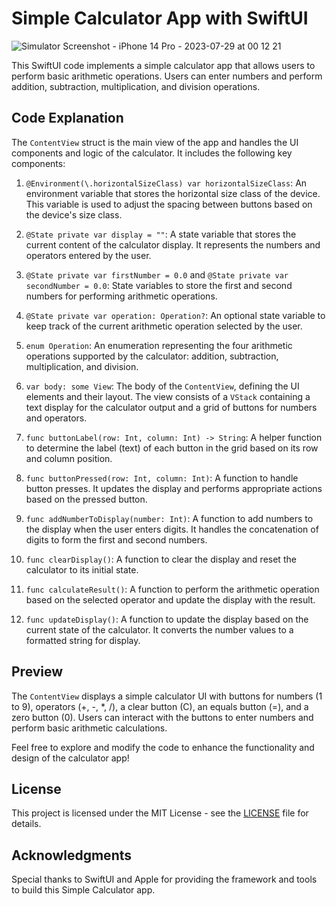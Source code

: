 Simple Calculator App with SwiftUI
==================================
![Simulator Screenshot - iPhone 14 Pro - 2023-07-29 at 00 12 21](https://github.com/apiphoomchu/Calculator/assets/48949523/ce0221a8-6b3f-44d6-9cbe-fc015434dd75)

This SwiftUI code implements a simple calculator app that allows users to perform basic arithmetic operations. Users can enter numbers and perform addition, subtraction, multiplication, and division operations.

Code Explanation
----------------

The `ContentView` struct is the main view of the app and handles the UI components and logic of the calculator. It includes the following key components:

1.  `@Environment(\.horizontalSizeClass) var horizontalSizeClass`: An environment variable that stores the horizontal size class of the device. This variable is used to adjust the spacing between buttons based on the device's size class.

2.  `@State private var display = ""`: A state variable that stores the current content of the calculator display. It represents the numbers and operators entered by the user.

3.  `@State private var firstNumber = 0.0` and `@State private var secondNumber = 0.0`: State variables to store the first and second numbers for performing arithmetic operations.

4.  `@State private var operation: Operation?`: An optional state variable to keep track of the current arithmetic operation selected by the user.

5.  `enum Operation`: An enumeration representing the four arithmetic operations supported by the calculator: addition, subtraction, multiplication, and division.

6.  `var body: some View`: The body of the `ContentView`, defining the UI elements and their layout. The view consists of a `VStack` containing a text display for the calculator output and a grid of buttons for numbers and operators.

7.  `func buttonLabel(row: Int, column: Int) -> String`: A helper function to determine the label (text) of each button in the grid based on its row and column position.

8.  `func buttonPressed(row: Int, column: Int)`: A function to handle button presses. It updates the display and performs appropriate actions based on the pressed button.

9.  `func addNumberToDisplay(number: Int)`: A function to add numbers to the display when the user enters digits. It handles the concatenation of digits to form the first and second numbers.

10. `func clearDisplay()`: A function to clear the display and reset the calculator to its initial state.

11. `func calculateResult()`: A function to perform the arithmetic operation based on the selected operator and update the display with the result.

12. `func updateDisplay()`: A function to update the display based on the current state of the calculator. It converts the number values to a formatted string for display.

Preview
-------

The `ContentView` displays a simple calculator UI with buttons for numbers (1 to 9), operators (+, -, *, /), a clear button (C), an equals button (=), and a zero button (0). Users can interact with the buttons to enter numbers and perform basic arithmetic calculations.

Feel free to explore and modify the code to enhance the functionality and design of the calculator app!

License
-------

This project is licensed under the MIT License - see the [LICENSE](https://github.com/apiphoomchu/Calculator/blob/main/LICENSE) file for details.

Acknowledgments
---------------

Special thanks to SwiftUI and Apple for providing the framework and tools to build this Simple Calculator app.

